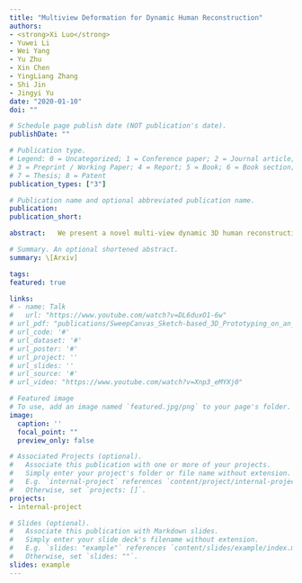 ```yaml
---
title: "Multiview Deformation for Dynamic Human Reconstruction"
authors:
- <strong>Xi Luo</strong>
- Yuwei Li
- Wei Yang
- Yu Zhu
- Xin Chen
- YingLiang Zhang
- Shi Jin
- Jingyi Yu
date: "2020-01-10"
doi: ""

# Schedule page publish date (NOT publication's date).
publishDate: ""

# Publication type.
# Legend: 0 = Uncategorized; 1 = Conference paper; 2 = Journal article;
# 3 = Preprint / Working Paper; 4 = Report; 5 = Book; 6 = Book section;
# 7 = Thesis; 8 = Patent
publication_types: ["3"]

# Publication name and optional abbreviated publication name.
publication: 
publication_short: 

abstract:   We present a novel multi-view dynamic 3D human reconstruction technique based on model based shape deformation. Our approach specifically targets at handling challenging cases such as textureless appearance, heavy occlusions, and depth order ambiguity that are problematic to stereo-based techniques. We propose to pose match and shape deform a human template model to avoid meshing the point cloud. To robustly match the template pose with image observations, we present a novel Graph Convolutional Networks (GCN) to gradually filter out erroneous views and use the optimal subset for recovering the 3D skeleton and warping the template shape. Next, We use the warped human template to guide the cross-view consistent semantic segmentation. We set out to deform the warped 3D model so that the silhouette of the deformed model best matches the target in respective views while maintaining semantic consistency. Comprehensive experiments on publicly available and our newly generated complex motion datasets show our approach significantly outperforms the state-of-the-art on sparse cameras, textureless regions (e.g., under black clothing), complex motions, etc.

# Summary. An optional shortened abstract.
summary: \[Arxiv]

tags:
featured: true

links:
# - name: Talk
#   url: "https://www.youtube.com/watch?v=DL6duxO1-6w"
# url_pdf: "publications/SweepCanvas_Sketch-based_3D_Prototyping_on_an_RGBD.pdf"
# url_code: '#'
# url_dataset: '#'
# url_poster: '#'
# url_project: ''
# url_slides: ''
# url_source: '#'
# url_video: "https://www.youtube.com/watch?v=Xnp3_eMYXj0"

# Featured image
# To use, add an image named `featured.jpg/png` to your page's folder. 
image:
  caption: ''
  focal_point: ""
  preview_only: false

# Associated Projects (optional).
#   Associate this publication with one or more of your projects.
#   Simply enter your project's folder or file name without extension.
#   E.g. `internal-project` references `content/project/internal-project/index.md`.
#   Otherwise, set `projects: []`.
projects:
- internal-project

# Slides (optional).
#   Associate this publication with Markdown slides.
#   Simply enter your slide deck's filename without extension.
#   E.g. `slides: "example"` references `content/slides/example/index.md`.
#   Otherwise, set `slides: ""`.
slides: example
---
```


